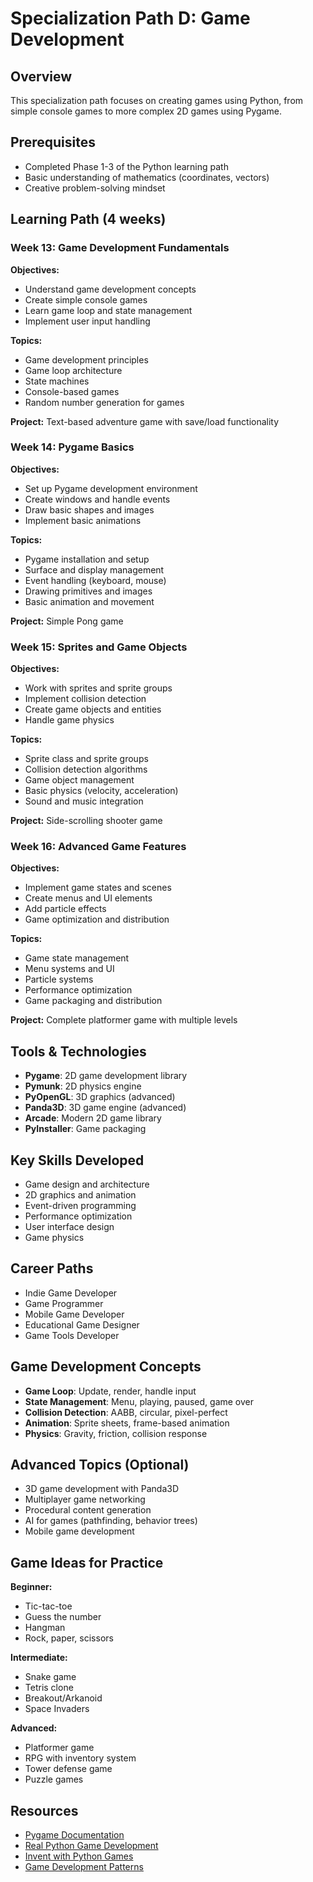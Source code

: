 # Specialization Path D: Game Development

## Overview
This specialization path focuses on creating games using Python, from simple console games to more complex 2D games using Pygame.

## Prerequisites
- Completed Phase 1-3 of the Python learning path
- Basic understanding of mathematics (coordinates, vectors)
- Creative problem-solving mindset

## Learning Path (4 weeks)

### Week 13: Game Development Fundamentals
**Objectives:**
- Understand game development concepts
- Create simple console games
- Learn game loop and state management
- Implement user input handling

**Topics:**
- Game development principles
- Game loop architecture
- State machines
- Console-based games
- Random number generation for games

**Project:** Text-based adventure game with save/load functionality

### Week 14: Pygame Basics
**Objectives:**
- Set up Pygame development environment
- Create windows and handle events
- Draw basic shapes and images
- Implement basic animations

**Topics:**
- Pygame installation and setup
- Surface and display management
- Event handling (keyboard, mouse)
- Drawing primitives and images
- Basic animation and movement

**Project:** Simple Pong game

### Week 15: Sprites and Game Objects
**Objectives:**
- Work with sprites and sprite groups
- Implement collision detection
- Create game objects and entities
- Handle game physics

**Topics:**
- Sprite class and sprite groups
- Collision detection algorithms
- Game object management
- Basic physics (velocity, acceleration)
- Sound and music integration

**Project:** Side-scrolling shooter game

### Week 16: Advanced Game Features
**Objectives:**
- Implement game states and scenes
- Create menus and UI elements
- Add particle effects
- Game optimization and distribution

**Topics:**
- Game state management
- Menu systems and UI
- Particle systems
- Performance optimization
- Game packaging and distribution

**Project:** Complete platformer game with multiple levels

## Tools & Technologies
- **Pygame**: 2D game development library
- **Pymunk**: 2D physics engine
- **PyOpenGL**: 3D graphics (advanced)
- **Panda3D**: 3D game engine (advanced)
- **Arcade**: Modern 2D game library
- **PyInstaller**: Game packaging

## Key Skills Developed
- Game design and architecture
- 2D graphics and animation
- Event-driven programming
- Performance optimization
- User interface design
- Game physics

## Career Paths
- Indie Game Developer
- Game Programmer
- Mobile Game Developer
- Educational Game Designer
- Game Tools Developer

## Game Development Concepts
- **Game Loop**: Update, render, handle input
- **State Management**: Menu, playing, paused, game over
- **Collision Detection**: AABB, circular, pixel-perfect
- **Animation**: Sprite sheets, frame-based animation
- **Physics**: Gravity, friction, collision response

## Advanced Topics (Optional)
- 3D game development with Panda3D
- Multiplayer game networking
- Procedural content generation
- AI for games (pathfinding, behavior trees)
- Mobile game development

## Game Ideas for Practice
**Beginner:**
- Tic-tac-toe
- Guess the number
- Hangman
- Rock, paper, scissors

**Intermediate:**
- Snake game
- Tetris clone
- Breakout/Arkanoid
- Space Invaders

**Advanced:**
- Platformer game
- RPG with inventory system
- Tower defense game
- Puzzle games

## Resources
- [Pygame Documentation](https://www.pygame.org/docs/)
- [Real Python Game Development](https://realpython.com/pygame-a-primer/)
- [Invent with Python Games](https://inventwithpython.com/pygame/)
- [Game Development Patterns](https://gameprogrammingpatterns.com/)
